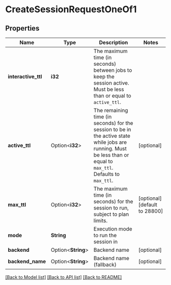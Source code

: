 # CreateSessionRequestOneOf1

## Properties

Name | Type | Description | Notes
------------ | ------------- | ------------- | -------------
**interactive_ttl** | **i32** | The maximum time (in seconds) between jobs to keep the session active. Must be less than or equal to `active_ttl`. | 
**active_ttl** | Option<**i32**> | The remaining time (in seconds) for the session to be in the active state while jobs are running. Must be less than or equal to `max_ttl`. Defaults to `max_ttl`. | [optional]
**max_ttl** | Option<**i32**> | The maximum time (in seconds) for the session to run, subject to plan limits. | [optional][default to 28800]
**mode** | **String** | Execution mode to run the session in | 
**backend** | Option<**String**> | Backend name | [optional]
**backend_name** | Option<**String**> | Backend name (fallback) | [optional]

[[Back to Model list]](../README.md#documentation-for-models) [[Back to API list]](../README.md#documentation-for-api-endpoints) [[Back to README]](../README.md)


